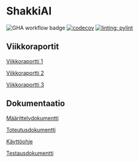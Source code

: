 # ShakkiAI
![GHA workflow badge](https://github.com/HYTapio/ShakkiAI/workflows/CI/badge.svg)
[![codecov](https://codecov.io/gh/HYTApio/ShakkiAI/branch/main/graph/badge.svg?token=BM5NCFA1ON)](https://codecov.io/gh/HYTApio/ShakkiAI)
[![linting: pylint](https://img.shields.io/badge/linting-pylint-yellowgreen)](https://github.com/PyCQA/pylint)

## Viikkoraportit

[Viikkoraportti 1](https://github.com/HYTApio/ShakkiAI/blob/main/Dokumentaatio/Viikkoraportti1.md)

[Viikkoraportti 2](https://github.com/HYTApio/ShakkiAI/blob/main/Dokumentaatio/Viikkoraportti2.md)

[Viikkoraportti 3](https://github.com/HYTApio/ShakkiAI/blob/main/Dokumentaatio/Viikkoraportti3.md)


## Dokumentaatio

[Määrittelydokumentti](https://github.com/HYTApio/ShakkiAI/blob/main/Dokumentaatio/M%C3%A4%C3%A4rittelydokumentti.md)

[Toteutusdokumentti](https://github.com/HYTApio/ShakkiAI/blob/main/Dokumentaatio/Toteutusdokumentti.md)

[Käyttöohje](https://github.com/HYTApio/ShakkiAI/blob/main/Dokumentaatio/Käyttöohje.md)

[Testausdokumentti](https://github.com/HYTApio/ShakkiAI/blob/main/Dokumentaatio/Testausdokumentti.md)
